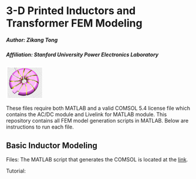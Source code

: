 # 3-D Printed Inductors and Transformer FEM Modeling

##### Author: Zikang Tong
##### Affiliation: Stanford University Power Electronics Laboratory
<img src = "images/toroid_opt_xsection.PNG" width = "100">

These files require both MATLAB and a valid COMSOL 5.4 license file which contains the AC/DC module and Livelink for MATLAB module. This repository contains all FEM model generation scripts in MATLAB. Below are instructions to run each file.


## Basic Inductor Modeling


Files: The MATLAB script that generates the COMSOL is located at the [link](MATLAB_scripts/toroidal_inductor.m).

Tutorial: 
